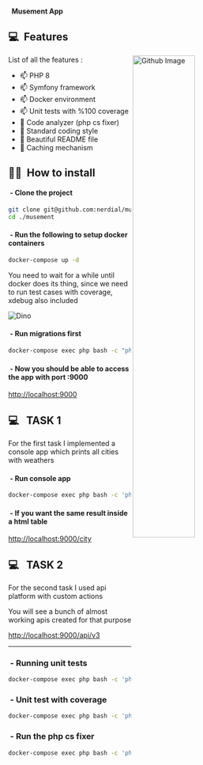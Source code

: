 #### &nbsp; Musement App 

 
## 💻 &nbsp;Features


List of all the features : 
<img width="50%" align="right" alt="Github Image" src="https://raw.githubusercontent.com/onimur/.github/master/.resources/git-header.svg" />

- 📫 PHP 8 
- 📫 Symfony framework
- 📫 Docker environment
- 📫 Unit tests with %100 coverage
- 💬 Code analyzer (php cs fixer)
- 💬 Standard coding style
- 💬 Beautiful README file
- 💬 Caching mechanism



 
## 👨‍💻 &nbsp;How to install 



#### &nbsp;-  Clone the project


```bash
git clone git@github.com:nerdial/musement.git
cd ./musement
```

#### &nbsp;- Run the following to setup docker containers

```bash
docker-compose up -d
```

You need to wait for a while until docker does its thing, since we need to run test cases with coverage, xdebug also included

![Dino](https://github.com/sourabmaity/sourabmaity/blob/main/dino.gif)

#### &nbsp;- Run migrations first

```bash
docker-compose exec php bash -c "php bin/console doctrine:migration:migrate --no-interaction"
```

#### &nbsp;- Now you should be able to access the app with port :9000

[http://localhost:9000](http://localhost:9000)


 ## 💻 &nbsp; TASK 1
 
For the first task I implemented a console app which prints all cities with weathers 


#### &nbsp;- Run console app 

```bash
docker-compose exec php bash -c 'php bin/console app:crawl'
```

#### &nbsp;- If you want the same result inside a html table 

[http://localhost:9000/city](http://localhost:9000/city)


 ## 💻 &nbsp; TASK 2

For the second task I used api platform with custom actions 



You will see a bunch of almost working apis created for that purpose

[http://localhost:9000/api/v3](http://localhost:9000/api/v3)



<hr>

### &nbsp;- Running unit tests 

```bash
docker-compose exec php bash -c 'php ./vendor/bin/phpunit'
```

### &nbsp;- Unit test with coverage

```bash
docker-compose exec php bash -c 'php ./vendor/bin/phpunit --coverage-text'
```

### &nbsp;- Run the php cs fixer 

```bash
docker-compose exec php bash -c 'php ./vendor/bin/php-cs-fixer fix'
```

